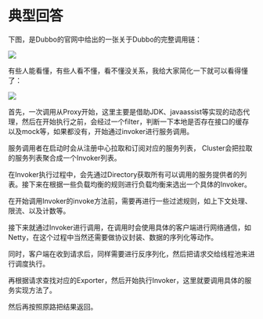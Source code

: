 # 典型回答


下图，是Dubbo的官网中给出的一张关于Dubbo的完整调用链：



![](https://cdn.nlark.com/yuque/0/2024/jpeg/5378072/1707629223479-ac4d4b09-b66a-4608-bc4c-564146a4950a.jpeg)



有些人能看懂，有些人看不懂，看不懂没关系，我给大家简化一下就可以看得懂了：



![](https://cdn.nlark.com/yuque/0/2024/png/5378072/1707633108959-142d1d14-4d88-470d-a0e8-5b6bd4016145.png)



首先，一次调用从Proxy开始，这里主要是借助JDK、javaassist等实现的动态代理，然后在开始执行之前，会经过一个filter，判断一下本地是否存在接口的缓存以及mock等，如果都没有，开始通过invoker进行服务调用。



服务调用者在启动时会从注册中心拉取和订阅对应的服务列表， Cluster会把拉取的服务列表聚合成一个Invoker列表。



在Invoker执行过程中，会先通过Directory获取所有可以调用的服务提供者的列表。接下来在根据一些负载均衡的规则进行负载均衡来选出一个具体的Invoker。



在开始调用Invoker的invoke方法前，需要再进行一些过滤规则，如上下文处理、限流、以及计数等。



接下来就通过Invoker进行调用，在调用时会使用具体的客户端进行网络通信，如Netty，在这个过程中当然还需要做协议封装、数据的序列化等动作。



同时，客户端在收到请求后，同样需要进行反序列化，然后把请求交给线程池来进行调度执行。



再根据请求查找对应的Exporter，然后开始执行Invoker，这里就要调用具体的服务实现方法了。



然后再按照原路把结果返回。

